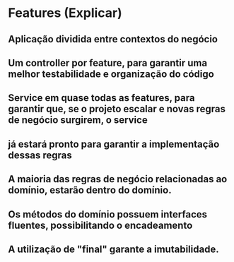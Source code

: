 # Features (Explicar)

## Aplicação dividida entre contextos do negócio

## Um controller por feature, para garantir uma melhor testabilidade e organização do código

## Service em quase todas as features, para garantir que, se o projeto escalar e novas regras de negócio surgirem, o service
## já estará pronto para garantir a implementação dessas regras

## A maioria das regras de negócio relacionadas ao domínio, estarão dentro do domínio.

## Os métodos do domínio possuem interfaces fluentes, possibilitando o encadeamento

## A utilização de "final" garante a imutabilidade.